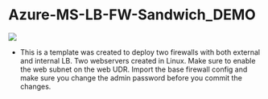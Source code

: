 # Azure-MS-LB-FW-Sandwich_DEMO

[<img src="http://azuredeploy.net/deploybutton.png"/>](https://portal.azure.com/#create/Microsoft.Template/uri/https%3A%2F%2Fraw.githubusercontent.com%2Fdjspears%2FPaloAlto%2Fmaster%2FMS-LB-FW-Sandwich%2FazureDeploy.json)

- This is a template was created to deploy two firewalls with both external and internal LB.  Two webservers created in Linux.  Make sure to enable the web subnet on the web UDR.  Import the base firewall config and make sure you change the admin password before you commit the changes.
